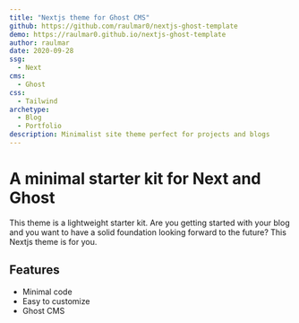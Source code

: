 ```yaml
---
title: "Nextjs theme for Ghost CMS"
github: https://github.com/raulmar0/nextjs-ghost-template
demo: https://raulmar0.github.io/nextjs-ghost-template
author: raulmar
date: 2020-09-28
ssg:
  - Next
cms:
  - Ghost
css:
  - Tailwind 
archetype:
  - Blog
  - Portfolio
description: Minimalist site theme perfect for projects and blogs
---
```


# A minimal starter kit for Next and Ghost

This theme is a lightweight starter kit. Are you getting started with your blog and you want to have a solid foundation looking forward to the future?
This Nextjs theme is for you.

## Features

* Minimal code
* Easy to customize
* Ghost CMS
